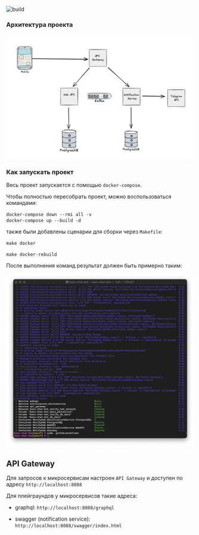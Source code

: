 ![build](https://github.com/a1unade/bars-chat-bot/actions/workflows/build.yml/badge.svg)

### Архитектура проекта

<img src="./materials/2.jpg" style="border-radius: 12px" />

### Как запускать проект

Весь проект запускается с помощью `docker-compose`. 

Чтобы полностью пересобрать проект, можно воспользоваться командами: 

```shell
docker-compose down --rmi all -v
docker-compose up --build -d
```

также были добавлены сценарии для сборки через `Makefile`:

```shell
make docker
```

```shell
make docker-rebuild
```

После выполнения команд результат должен быть примерно таким: 

<img src="./materials/1.png" />

## API Gateway

Для запросов к микросервисам настроен `API Gateway` и доступен по адресу `http://localhost:8088`

Для плейграундов у микросервисов такие адреса: 

- graphql: `http://localhost:8088/graphql`

- swagger (notification service): `http://localhost:8088/swagger/index.html`